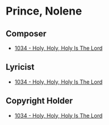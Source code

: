 # Prince, Nolene

## Composer

- [1034 - Holy, Holy, Holy Is The Lord](/hymns/1034.md)

## Lyricist

- [1034 - Holy, Holy, Holy Is The Lord](/hymns/1034.md)

## Copyright Holder

- [1034 - Holy, Holy, Holy Is The Lord](/hymns/1034.md)

